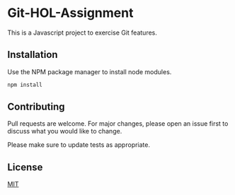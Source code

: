 # Git-HOL-Assignment

This is a Javascript project to exercise Git features.

## Installation

Use the NPM package manager to install node modules.

```bash
npm install
```

## Contributing

Pull requests are welcome. For major changes, please open an issue first
to discuss what you would like to change.

Please make sure to update tests as appropriate.

## License

[MIT](https://choosealicense.com/licenses/mit/)